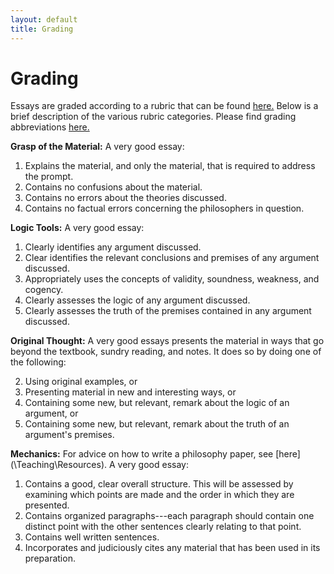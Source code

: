 ```yaml
---
layout: default
title: Grading
---
```



# Grading
Essays are graded according to a rubric that can be found [here.](rubric.pdf) Below is a brief description of the various rubric categories. Please find grading abbreviations [here.](\Teaching\Abbreviations)



**Grasp of the Material:** A very good essay:

1. Explains the material, and only the material, that is required to address the prompt.
2. Contains no confusions about the material.
3. Contains no errors about the theories discussed. 
4. Contains no factual errors concerning the philosophers in question.  


**Logic Tools:** A very good essay:

1. Clearly identifies any argument discussed.
2. Clear identifies the relevant conclusions and premises of any argument discussed.
3. Appropriately uses the concepts of validity, soundness, weakness, and cogency.
4. Clearly assesses the logic of any argument discussed.
5. Clearly assesses the truth of the premises contained in any argument discussed. 
 
**Original Thought:** A very good essays presents the material in ways that go beyond the textbook, sundry reading, and notes. It does so by doing one of the following:

2. Using original examples, or
3. Presenting material in new and interesting ways, or
4. Containing some new, but relevant, remark about the logic of an argument, or
5. Containing some new, but relevant, remark about the truth of an argument's premises. 

**Mechanics:** For advice on how to write a philosophy paper, see [here](\Teaching\Resources\). A very good essay: 

1.  Contains a good, clear overall structure. This will be assessed by examining which points are made and the order in which they are presented.
2.  Contains organized paragraphs---each paragraph should contain one distinct point with the other sentences clearly relating to that point.
3.  Contains well written sentences. 
4.  Incorporates and judiciously cites any material that has been used in its preparation.	




